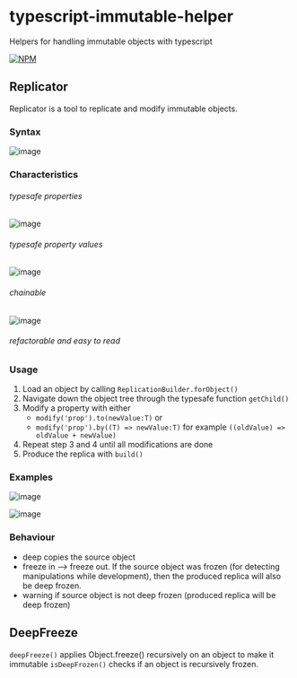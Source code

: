 # typescript-immutable-helper
Helpers for handling immutable objects with typescript

[![NPM](https://nodei.co/npm/typescript-immutable-helper.png)](https://nodei.co/npm/typescript-immutable-helper/)

## Replicator

Replicator is a tool to replicate and modify immutable objects.

### Syntax
![image](https://user-images.githubusercontent.com/20232625/28767484-22a1d330-75d4-11e7-9667-01271c7e2448.png)

### Characteristics
###### typesafe properties
![image](https://user-images.githubusercontent.com/20232625/28767468-14cb5aa6-75d4-11e7-8193-dcf828133035.png)
###### typesafe property values
![image](https://user-images.githubusercontent.com/20232625/28767500-3b6f082e-75d4-11e7-8ec3-1e1392209396.png)
###### chainable
![image](https://user-images.githubusercontent.com/20232625/28767664-dc00269c-75d4-11e7-9c6d-c179c0b12eaf.png)
###### refactorable and easy to read

### Usage

1. Load an object by calling `ReplicationBuilder.forObject()`
2. Navigate down the object tree through the typesafe function `getChild()`
3. Modify a property with either 
    - `modify('prop').to(newValue:T)` or
    - `modify('prop').by((T) => newValue:T)` for example `((oldValue) => oldValue + newValue)`
4. Repeat step 3 and 4 until all modifications are done
5. Produce the replica with `build()`

### Examples

![image](https://user-images.githubusercontent.com/20232625/28767484-22a1d330-75d4-11e7-9667-01271c7e2448.png)

![image](https://user-images.githubusercontent.com/20232625/28767522-55f40ea6-75d4-11e7-8faf-0c1bf9f91953.png)

### Behaviour

-   deep copies the source object
-   freeze in --> freeze out. If the source object was frozen (for detecting manipulations while development), then the produced replica will also be deep frozen.
-   warning if source object is not deep frozen (produced replica will be deep frozen)

## DeepFreeze

`deepFreeze()` applies Object.freeze() recursively on an object to make it immutable
`isDeepFrozen()` checks if an object is recursively frozen.
